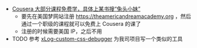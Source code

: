 - [Cousera 大部分课程免费学，具体上某书搜“兔头小妹”](https://twitter.com/bulepioneer/status/1656563607407296518)
	- 要先在美国梦网站注册 https://theamericandreamacademy.org ，然后通过一个职级的课程就可以免费上 Cousera 的课了
	- 注册的时候需要美国 IP，之后不用
- TODO 参考 [xLog-custom-css-debugger](https://github.com/birdgg/xLog-custom-css-debugger) 为我司项目写一个类似的工具